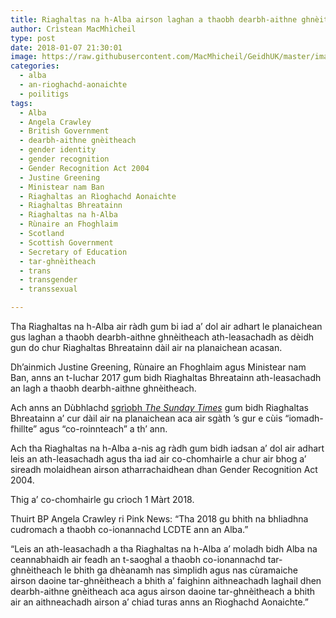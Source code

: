 ```yaml
---
title: Riaghaltas na h-Alba airson laghan a thaobh dearbh-aithne ghnèitheach ath-leasachadh
author: Crìstean MacMhìcheil
type: post
date: 2018-01-07 21:30:01
image: https://raw.githubusercontent.com/MacMhicheil/GeidhUK/master/images/2018-01-07-riaghaltas-na-h-alba-airson-laghan-a-thaobh-dearbh-aithne-ghneitheach-ath-leasachadh.jpg
categories:
  - alba
  - an-rioghachd-aonaichte
  - poilitigs
tags:
  - Alba
  - Angela Crawley
  - British Government
  - dearbh-aithne gnèitheach
  - gender identity
  - gender recognition
  - Gender Recognition Act 2004
  - Justine Greening
  - Ministear nam Ban
  - Riaghaltas an Rìoghachd Aonaichte
  - Riaghaltas Bhreatainn
  - Riaghaltas na h-Alba
  - Rùnaire an Fhoghlaim
  - Scotland
  - Scottish Government
  - Secretary of Education
  - tar-ghnèitheach
  - trans
  - transgender
  - transsexual

---
```

Tha Riaghaltas na h-Alba air ràdh gum bi iad a’ dol air adhart le planaichean gus laghan a thaobh dearbh-aithne ghnèitheach ath-leasachadh as dèidh gun do chur Riaghaltas Bhreatainn dàil air na planaichean acasan.

<!--more-->

Dh’ainmich Justine Greening, Rùnaire an Fhoghlaim agus Ministear nam Ban, anns an t-Iuchar 2017 gum bidh Riaghaltas Bhreatainn ath-leasachadh an lagh a thaobh dearbh-aithne ghnèitheach.

Ach anns an Dùbhlachd [sgrìobh _The Sunday Times_][1] gum bidh Riaghaltas Bhreatainn a’ cur dàil air na planaichean aca air sgàth ’s gur e cùis &#8220;iomadh-fhillte&#8221; agus &#8220;co-roinnteach&#8221; a th&#8217; ann.

Ach tha Riaghaltas na h-Alba a-nis ag ràdh gum bidh iadsan a’ dol air adhart leis an ath-leasachadh agus tha iad air co-chomhairle a chur air bhog a’ sireadh molaidhean airson atharrachaidhean dhan Gender Recognition Act 2004.

Thig a’ co-chomhairle gu crìoch 1 Màrt 2018.

Thuirt BP Angela Crawley ri Pink News: &#8220;Tha 2018 gu bhith na bhliadhna cudromach a thaobh co-ionannachd LCDTE ann an Alba.&#8221;

&#8220;Leis an ath-leasachadh a tha Riaghaltas na h-Alba a’ moladh bidh Alba na ceannabhaidh air feadh an t-saoghal a thaobh co-ionannachd tar-ghnèitheach le bhith ga dhèanamh nas sìmplidh agus nas cùramaiche airson daoine tar-ghnèitheach a bhith a’ faighinn aithneachadh laghail dhen dearbh-aithne gnèitheach aca agus airson daoine tar-ghnèitheach a bhith air an aithneachadh airson a’ chiad turas anns an Rìoghachd Aonaichte.&#8221;

 [1]: https://www.thetimes.co.uk/article/justine-greening-delays-divisive-plan-for-easy-gender-swaps-gm77qd9gn
